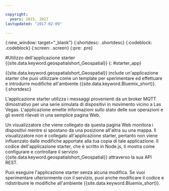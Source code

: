 ```yaml
---

copyright:
  years: 2015, 2017
lastupdated: "2017-02-09"

---
```


<!-- Attribute definitions --> 
{:new_window: target="_blank"}
{:shortdesc: .shortdesc}
{:codeblock: .codeblock}
{:screen: .screen}
{:pre: .pre}

#Utilizzo dell'applicazione starter {{site.data.keyword.geospatialshort_Geospatial}}
{: #starter_app}


{{site.data.keyword.geospatialshort_Geospatial}} include un'applicazione
starter che puoi utilizzare come un template per sperimentare ed effettuare e introdurre modifiche
all'ambiente {{site.data.keyword.Bluemix_short}}.
{:shortdesc}

L'applicazione starter utilizza i messaggi provenienti da un broker MQTT dimostrativo per una
    serie simulata di dispositivi in movimento vicino a Las Vegas. L'applicazione emette informazioni sullo stato
    delle sue operazioni e gli eventi rilevati in una semplice pagina Web.


Un visualizzatore che viene collegato da questa pagina Web monitora i dispositivi mentre si spostano da una posizione
all'altra su una mappa. Il
    visualizzatore non è collegato all'applicazione starter, pertanto non viene influenzato dalle modifiche apportate
    alla tua copia di tale applicazione. Il codice dell'applicazione starter, che è scritto in
    Node.js, ti mostra come configurare e controllare il servizio {{site.data.keyword.geospatialshort_Geospatial}} attraverso la sua API REST. 


Puoi eseguire l'applicazione starter senza alcuna modifica. Se vuoi sperimentare ulteriormente con il
    servizio, puoi anche modificare il codice e ridistribuire le modifiche all'ambiente {{site.data.keyword.Bluemix_short}}.
